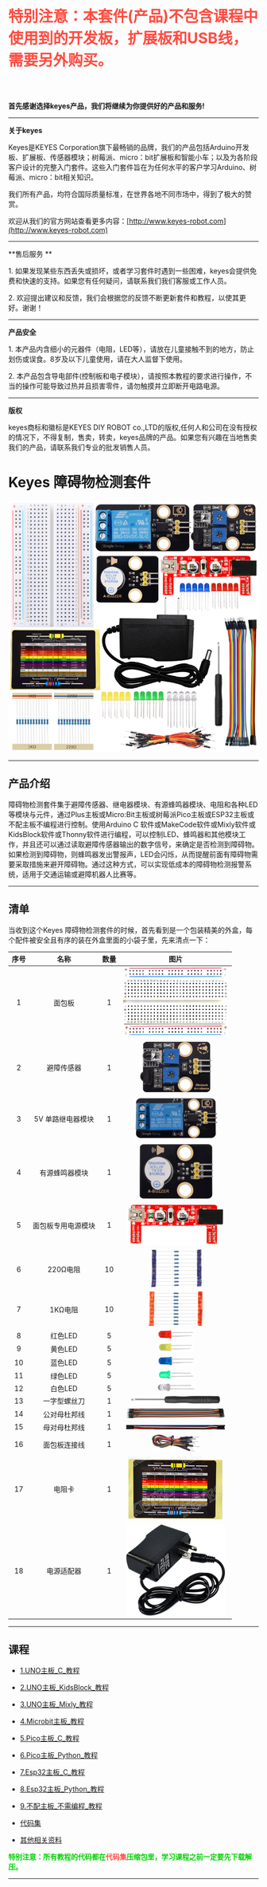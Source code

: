 
<span style="color: rgb(255, 76, 65); font-size: 30px;">**特别注意：本套件(产品)不包含课程中使用到的开发板，扩展板和USB线，需要另外购买。**</span>

<br>
<br>

**首先感谢选择keyes产品，我们将继续为你提供好的产品和服务!**

---

**关于keyes** 

Keyes是KEYES Corporation旗下最畅销的品牌，我们的产品包括Arduino开发板、扩展板、传感器模块；树莓派、micro：bit扩展板和智能小车；以及为各阶段客户设计的完整入门套件。这些入门套件旨在为任何水平的客户学习Arduino、树莓派、micro：bit相关知识。

我们所有产品，均符合国际质量标准，在世界各地不同市场中，得到了极大的赞赏。

欢迎从我们的官方网站查看更多内容：[http://www.keyes-robot.com](http://www.keyes-robot.com)

---

**售后服务 **                    

1\. 如果发现某些东西丢失或损坏，或者学习套件时遇到一些困难，keyes会提供免费和快速的支持。如果您有任何疑问，请联系我们我们客服或工作人员。

2\. 欢迎提出建议和反馈，我们会根据您的反馈不断更新套件和教程，以使其更好。谢谢！

---

**产品安全**

1\. 本产品内含细小的元器件（电阻，LED等），请放在儿童接触不到的地方，防止划伤或误食。8岁及以下儿童使用，请在大人监督下使用。

2\. 本产品包含导电部件(控制板和电子模块），请按照本教程的要求进行操作，不当的操作可能导致过热并且损害零件，请勿触摸并立即断开电路电源。

---

**版权** 

keyes商标和徽标是KEYES DIY ROBOT co.,LTD的版权,任何人和公司在没有授权的情况下，不得复制，售卖，转卖，keyes品牌的产品。如果您有兴趣在当地售卖我们的产品，请联系我们专业的批发销售人员。

# Keyes 障碍物检测套件

![图片不存在](./media/5a06eab247197512c4cbc2ecf617157b.jpg)

---

## 产品介绍

障碍物检测套件集于避障传感器、继电器模块、有源蜂鸣器模块、电阻和各种LED等模块与元件，通过Plus主板或Micro:Bit主板或树莓派Pico主板或ESP32主板或不配主板不编程进行控制。使用Arduino C 软件或MakeCode软件或Mixly软件或KidsBlock软件或Thonny软件进行编程，可以控制LED、蜂鸣器和其他模块工作，并且还可以通过读取避障传感器输出的数字信号，来确定是否检测到障碍物。如果检测到障碍物，则蜂鸣器发出警报声，LED会闪烁，从而提醒前面有障碍物需要采取措施来避开障碍物。通过这种方式，可以实现低成本的障碍物检测报警系统，适用于交通运输或避障机器人比赛等。

---

## 清单

当收到这个Keyes 障碍物检测套件的时候，首先看到是一个包装精美的外盒，每个配件被安全且有序的装在外盒里面的小袋子里，先来清点一下：

| 序号 | 名称 | 数量 | 图片 |
| :--: | :--: | :--: | :--: |
| 1 | 面包板 | 1 | ![图片不存在](./media/b7c6a61f9050e53f64bdeca423a32892.png)|
| 2 | 避障传感器 | 1 | ![图片不存在](./media/06763561566221a1869025569aa0f947.png) |
| 3 | 5V 单路继电器模块 | 1 | ![图片不存在](./media/1677c94f2390adeb3df19bfabd6ced88.png) |
| 4 | 有源蜂鸣器模块 | 1 | ![图片不存在](./media/08cac8e036b616593db2d11a13d7922d.png) |
| 5  |面包板专用电源模块|1|![图片不存在](./media/62ad1c318f4507c38556f376c502bbe9.png)|
| 6 | 220Ω电阻 | 10 | ![图片不存在](./media/83dd3936e779ba45cddf56600115789d.png) |
| 7 | 1KΩ电阻 | 10 | ![图片不存在](./media/9b934d4a221b3b257a455c3b3c4228e2.png)|
| 8 | 红色LED | 5 |![图片不存在](./media/28c28e6163de71f861c1f8f9bf621ee2.png)|
| 9 | 黄色LED | 5 | ![图片不存在](./media/538628fed136c06e104ae01b69774d34.png)|
| 10 | 蓝色LED | 5 |![图片不存在](./media/f6bbd58a5d3ad73cbbb4f9dc6dbebce0.png) |
| 11 | 绿色LED | 5 |![图片不存在](./media/cede9aadb081f8efbe1aa2884452296f.png) |
| 12 | 白色LED | 5 | ![图片不存在](./media/8aebcf71e0db1a7f97458ee667b22878.png)|
| 13 | 一字型螺丝刀  | 1 |![图片不存在](./media/f5504973a1c7bd3a74e8a9370a3c2358.png)|
| 14 |公对母杜邦线|1| ![图片不存在](./media/dda94299cc2abaff2c9cb8ff7ce365ff.jpg)|
| 15 |母对母杜邦线|1| ![图片不存在](./media/69e6d113c252cd1742d38913cb2f1b5b.png)|
| 16 | 面包板连接线 | 1 | ![图片不存在](./media/b146f1221b43b628375e658c8c0bc91f.png)|
| 17 |电阻卡 | 1 |![图片不存在](./media/443cb9da6e229e8e2ec048855e7dc367.png) |
| 18 | 电源适配器 | 1 | ![图片不存在](./media/20a54fcaa52b0e56f8f185644cad8c12.png)|

---

## 课程

* [1.UNO主板_C_教程](1.UNO主板_C_教程/UNO主板_C_教程.md)

* [2.UNO主板_KidsBlock_教程](2.UNO主板_KidsBlock_教程/UNO主板_KidsBlock_教程.md)

* [3.UNO主板_Mixly_教程](3.UNO主板_Mixly_教程/UNO主板_Mixly_教程.md)

* [4.Microbit主板_教程](4.Microbit主板_教程/Microbit主板_教程.md)

* [5.Pico主板_C_教程](5.Pico主板_C_教程/Pico主板_C_教程.md)

* [6.Pico主板_Python_教程](6.Pico主板_Python_教程/Pico主板_Python_教程.md)

* [7.Esp32主板_C_教程](7.Esp32主板_C_教程/Esp32主板_C_教程.md)

* [8.Esp32主板_Python_教程](8.Esp32主板_Python_教程/Esp32主板_Python_教程.md)

* [9.不配主板_不需编程_教程](9.不配主板_不需编程_教程/不配主板_不需编程_教程.md)

* [代码集](代码集.zip)

* [其他相关资料](其他相关资料.zip)

<span style="color: rgb(0, 209, 0);">**特别注意：所有教程的代码都在<span style="color: rgb(255, 76, 65);">代码集</span>压缩包里，学习课程之前一定要先下载解压。**<span style="color: rgb(0, 209, 0);"></span></span>

---